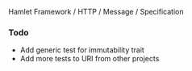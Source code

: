 Hamlet Framework / HTTP / Message / Specification

### Todo

- Add generic test for immutability trait
- Add more tests to URI from other projects
